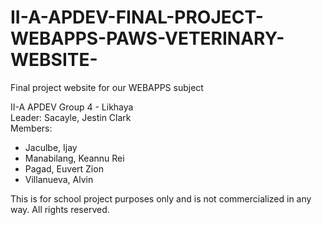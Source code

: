 # II-A-APDEV-FINAL-PROJECT-WEBAPPS-PAWS-VETERINARY-WEBSITE-
Final project website for our WEBAPPS subject

II-A APDEV Group 4 - Likhaya<br>
Leader: Sacayle, Jestin Clark<br>
Members:
- Jaculbe, Ijay
- Manabilang, Keannu Rei
- Pagad, Euvert Zion
- Villanueva, Alvin

This is for school project purposes only and is not commercialized in any way. All rights reserved.
